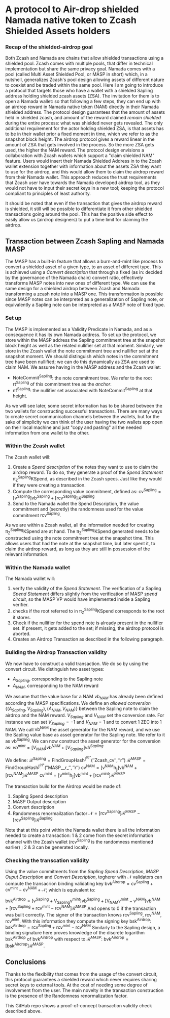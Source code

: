 # A protocol to Air-drop shielded Namada native token to Zcash Shielded Assets holders

### Recap of the shielded-airdrop goal
Both Zcash and Namada are chains that allow shielded transactions using a shielded pool. Zcash comes with multiple pools, that differ in technical implementation but share the same privacy goal. Namada comes with a pool (called Multi Asset Shielded Pool, or MASP in short) which, in a nutshell, generalizes Zcash's pool design allowing assets of different nature to coexist and be traded within the same pool. 
Here I am going to introduce a protocol that targets those who have a wallet with a shielded Sapling address holding shielded zcash assets (ZSA). The invitation for them is to open a Namada wallet: so that following a few steps, they can end up with an airdrop reward in Namada native token (NAM) directly in their Namada shielded address.
The protocol design guarantees that the amount of assets held in shielded zcash, and amount of the reward claimed _remain shielded_ during the entire process: what was shielded never gets revealed. 
The only additional requirement for the actor holding shielded ZSA, is that assets has to be in their wallet prior a fixed moment in time, which we refer to as the snapshot block height. 
The airdrop protocol gives a reward linear in the amount of ZSA that gets involved in the process. So the more ZSA gets used, the higher the NAM reward.
The protocol design envisions a collaboration with Zcash wallets which support a "claim shielded NAM" feature. Users would insert their Namada Shielded Address in to the Zcash wallet extension together with information about the assets ZSA they want to use for the airdrop, and this would allow them to claim the airdrop reward from their Namada wallet. This approach reduces the trust requirements that Zcash user have towards the Namada developed airdrop tool, as they would not have to input their secret keys in a new tool; keeping the protocol compliant to principles of least authority.

It should be noted that even if the transaction that gives the airdrop reward is shielded, it still will be possible to differentiate it from other shielded transactions going around the pool. This has the positive side effect to easily allow us (airdrop designers) to put a time limit for claiming the airdrop.

## Transaction between Zcash Sapling and Namada MASP
The MASP has a built-in feature that allows a burn-and-mint like process to convert a shielded asset of a given type, to an asset of different type. This is achieved using a _Convert description_ that through a fixed (as in: decided by the governance of the Namada chain) convert ratio, effectively transforms MASP notes into new ones of different type. We can use the same design for a shielded airdrop between Zcash and Namada: transforming a zcash note into a MASP one. This transformation is possible since MASP notes can be interpreted as a generalization of Sapling note, or equivalently a Sapling note can be interpreted as a MASP note of fixed type.
### Set up
The MASP is implemented as a Validity Predicate in Namada, and as a consequence it has its own Namada address. To set up the protocol, we store within the MASP address the Sapling commitment tree at the snapshot block height as well as the related nullifier set at that moment. Similarly, we store in the Zcash wallet the note commitment tree and nullifier set at the snapshot moment. We should distinguish which notes in the commitment tree have been nullified; we can do this dynamically as ZSA are used to claim NAM. We assume having in the MASP address and the Zcash wallet:
* $\mathsf{NoteCommit^{Sapling}}$: the note commitment tree. We refer to the root $\mathsf{rt^{Sapling}}$ of this commitment tree as the _anchor_.
* $\mathsf{nf^{Sapling}}$: the nullifier set  associated with $\mathsf{NoteCommit^{Sapling}}$ at that height.

As we will see later, some secret information has to be shared between the two wallets for constructing successful transactions. There are many ways to create secret communication channels between the wallets, but for the sake of simplicity we can think of the user having the two wallets app open on their local machine and just "copy and pasting" all the needed information from one wallet to the other. 

### Within the Zcash wallet 
The Zcash wallet will:
1. Create a _Spend description_ of the notes they want to use to claim the airdrop reward. To do so, they generate a proof of the _Spend Statement_ $\mathsf{\pi^{Sapling}_ZKSpend},$  as described in the Zcash specs. Just like they would if they were creating a transaction. 
2. Compute the corresponding value commitment, defined as: $\mathsf{cv^{Sapling} = [v^{Sapling}]vb^{Sapling} +[rcv^{Sapling}]}\mathcal{R}^{\mathsf{Sapling}}$
3. Send to the Namada wallet the Spend Description, the value commitment and (secretly) the randomness used for the value commitment $\mathsf{rcv^{Sapling}}$.

As we are within a Zcash wallet, all the information needed for creating $\mathsf{\pi^{Sapling}_ZKSpend}$ are at hand. The $\mathsf{\pi^{Sapling}_ZKSpend}$ generated needs to be constructed using the note commitment tree at the snapshot time. This allows users that had the note at the snapshot time, but later spent it, to claim the airdrop reward, as long as they are still in possession of the relevant information.

### Within the Namada wallet
The Namada wallet will:
1. verify the validity of the _Spend Statement_. The verification of a Sapling _Spend Statement_ differs slightly from the verification of MASP _spend circuit_, so the MASP VP would have implemented inside a Sapling verifier.
2. checks if the root referred to in $\mathsf{\pi^{Sapling}_ZKSpend}$ corresponds to the root it stores. 
3. Check if the nullifier for the spend note is already present in the nullifier set. If present, it gets added to the set; if missing, the airdrop protocol is aborted.
5. Creates an Airdrop Transaction as described in the following paragraph.

### Building the Airdrop Transaction validity
We now have to construct a valid transaction. We do so by using the convert circuit. We distinguish two asset types:
* $A_{Sapling}$, corresponding to the Sapling note
* $A_{NAM}$, corresponding to the NAM reward

We assume that the value base for a NAM $vb_{NAM}$ has already been defined according the MASP specifications. We define an _allowed conversion_ ${\{(A_{Sapling}, V_{Sapling}), (A_{NAM}, V_{NAM})\}}$ between the Sapling note to claim the airdrop and the NAM reward. ${V_{Sapling}}$ and $V_{NAM}$ set the conversion rate. For instance we can set $V_{Sapling} = -1$ and $V_{NAM} = 1$ and  to convert 1 ZEC into 1 NAM.
We call $\mathsf{vb^{NAM}}$ the asset generator for the NAM reward, and we use the Sapling value base as asset generator for the Sapling note. We refer to it as $\mathsf{vb^{Sapling}}$. We can now construct the asset generator for the conversion as:
$vb^{mint} = [V_{NAM}]vb^{NAM}+[V_{Sapling}]vb^{Sapling}$

We define:
$\mathcal{R}^{\mathsf{Sapling}} = \mathsf{FindGroupHash^{\mathbb{J}^{(r)*}}(''Zcash\_cv'', ''r'')}$
$\mathcal{R}^{\mathsf{MASP}} = \mathsf{FindGroupHash^{\mathbb{J}^{(r)*}}(''MASP\_\_r\_'', ''r'')}$
$\mathsf{cv^{NAM} = [v^{NAM}h_{\mathbb{J}}]vb^{NAM} +[rcv^{NAM}]}\mathcal{R}^{\mathsf{MASP}}$
$\mathsf{cv^{mint} = [v^{mint}h_{\mathbb{J}}]vb^{mint} +[rcv^{mint}]}\mathcal{R}^{\mathsf{MASP}}$


The transaction build for the Airdrop would be made of:
1. Sapling Spend description
2. MASP Output description 
3. Convert description
4. Randomness renormailzation factor $\mathsf{\mathcal{N} = [rcv^{Sapling}]\mathcal{R}^{MASP} - [rcv^{Sapling}]\mathcal{R}^{Sapling} }$

Note that at this point within the Namada wallet there is all the information needed to create a transaction: 1 & 2 come from the secret information channel with the Zcash wallet ($\mathsf{rcv^{Sapling}}$ is the randomness mentioned earlier) ; 2 & 3 can be generated locally.

### Checking the transcation validity
Using the value commitments from the _Sapling Spend Description_, _MASP Ouput Description_ and _Convert Description_, togherer with $\mathcal{N}$ validators can compute the transacrion binding validating key $\mathsf{bvk^{Airdrop} = cv^{Sapling}+cv^{mint} - cv^{NAM} + \mathcal{N}}$; which is equivalent to:

$\mathsf{bvk^{Airdrop} =[v^{Sapling}+V_{Sapling}v^{mint}]vb^{Sapling}+[V_{NAM}v^{mint}-v^{NAM}]vb^{NAM}+[rcv^{Sapling} +rcv^{mint}-rcv^{NAM}]\mathcal{R}^{MASP}}$
And opens to $0$ if the transaction was built correctly. 
The signer of the transaction knows $\mathsf{rcv^{Sapling}}$, $\mathsf{rcv^{NAM}}$, $\mathsf{rcv^{mint}}$. With this information they compute the signing key $\mathsf{bsk^{Airdrop}}$:
$\mathsf{bsk^{Airdrop} = rcv^{Sapling} +rcv^{mint}-rcv^{NAM}}$
Similarly to the Sapling design, a binding signature here proves knowledge of the discrete logarithm $\mathsf{bsk^{Airdrop}}$ of $\mathsf{bvk^{Airdrop}}$ with respect to $\mathcal{R}^{MASP}$: $\mathsf{bvk^{Airdrop} = [bsk^{Airdrop}]\mathcal{R}^{MASP}}$. 

## Conclusions 
Thanks to the flexibility that comes from the usage of  the convert circuit, this protocol guarantees a shielded reward which never requires sharing secret keys to external tools. At the cost of needing some degree of involvement from the user. The main novelty in the transaction construction is the presence of the Randomness renormalization factor. 

This GitHub repo shows a proof-of-concept transaction validity check described above.
